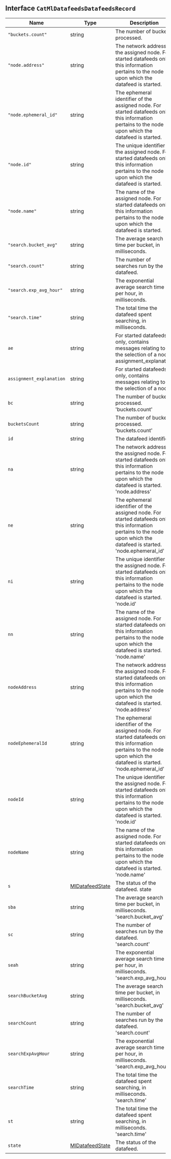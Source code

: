 ## Interface `CatMlDatafeedsDatafeedsRecord`

| Name | Type | Description |
| - | - | - |
| `"buckets.count"` | string | The number of buckets processed. |
| `"node.address"` | string | The network address of the assigned node. For started datafeeds only, this information pertains to the node upon which the datafeed is started. |
| `"node.ephemeral_id"` | string | The ephemeral identifier of the assigned node. For started datafeeds only, this information pertains to the node upon which the datafeed is started. |
| `"node.id"` | string | The unique identifier of the assigned node. For started datafeeds only, this information pertains to the node upon which the datafeed is started. |
| `"node.name"` | string | The name of the assigned node. For started datafeeds only, this information pertains to the node upon which the datafeed is started. |
| `"search.bucket_avg"` | string | The average search time per bucket, in milliseconds. |
| `"search.count"` | string | The number of searches run by the datafeed. |
| `"search.exp_avg_hour"` | string | The exponential average search time per hour, in milliseconds. |
| `"search.time"` | string | The total time the datafeed spent searching, in milliseconds. |
| `ae` | string | For started datafeeds only, contains messages relating to the selection of a node. assignment_explanation |
| `assignment_explanation` | string | For started datafeeds only, contains messages relating to the selection of a node. |
| `bc` | string | The number of buckets processed. 'buckets.count' |
| `bucketsCount` | string | The number of buckets processed. 'buckets.count' |
| `id` | string | The datafeed identifier. |
| `na` | string | The network address of the assigned node. For started datafeeds only, this information pertains to the node upon which the datafeed is started. 'node.address' |
| `ne` | string | The ephemeral identifier of the assigned node. For started datafeeds only, this information pertains to the node upon which the datafeed is started. 'node.ephemeral_id' |
| `ni` | string | The unique identifier of the assigned node. For started datafeeds only, this information pertains to the node upon which the datafeed is started. 'node.id' |
| `nn` | string | The name of the assigned node. For started datafeeds only, this information pertains to the node upon which the datafeed is started. 'node.name' |
| `nodeAddress` | string | The network address of the assigned node. For started datafeeds only, this information pertains to the node upon which the datafeed is started. 'node.address' |
| `nodeEphemeralId` | string | The ephemeral identifier of the assigned node. For started datafeeds only, this information pertains to the node upon which the datafeed is started. 'node.ephemeral_id' |
| `nodeId` | string | The unique identifier of the assigned node. For started datafeeds only, this information pertains to the node upon which the datafeed is started. 'node.id' |
| `nodeName` | string | The name of the assigned node. For started datafeeds only, this information pertains to the node upon which the datafeed is started. 'node.name' |
| `s` | [MlDatafeedState](./MlDatafeedState.md) | The status of the datafeed. state |
| `sba` | string | The average search time per bucket, in milliseconds. 'search.bucket_avg' |
| `sc` | string | The number of searches run by the datafeed. 'search.count' |
| `seah` | string | The exponential average search time per hour, in milliseconds. 'search.exp_avg_hour' |
| `searchBucketAvg` | string | The average search time per bucket, in milliseconds. 'search.bucket_avg' |
| `searchCount` | string | The number of searches run by the datafeed. 'search.count' |
| `searchExpAvgHour` | string | The exponential average search time per hour, in milliseconds. 'search.exp_avg_hour' |
| `searchTime` | string | The total time the datafeed spent searching, in milliseconds. 'search.time' |
| `st` | string | The total time the datafeed spent searching, in milliseconds. 'search.time' |
| `state` | [MlDatafeedState](./MlDatafeedState.md) | The status of the datafeed. |
